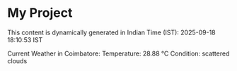 # My Project

This content is dynamically generated in Indian Time (IST): 2025-09-18 18:10:53 IST


Current Weather in Coimbatore:
Temperature: 28.88 °C
Condition: scattered clouds
